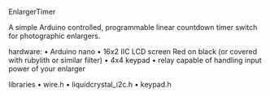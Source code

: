
EnlargerTimer

A simple Arduino controlled, programmable linear countdown timer switch for photographic enlargers.

hardware:
• Arduino nano
• 16x2 IIC LCD screen Red on black (or covered with rubylith or similar filter)
• 4x4 keypad
• relay capable of handling input power of your enlarger

libraries
• wire.h
• liquidcrystal_i2c.h
• keypad.h

